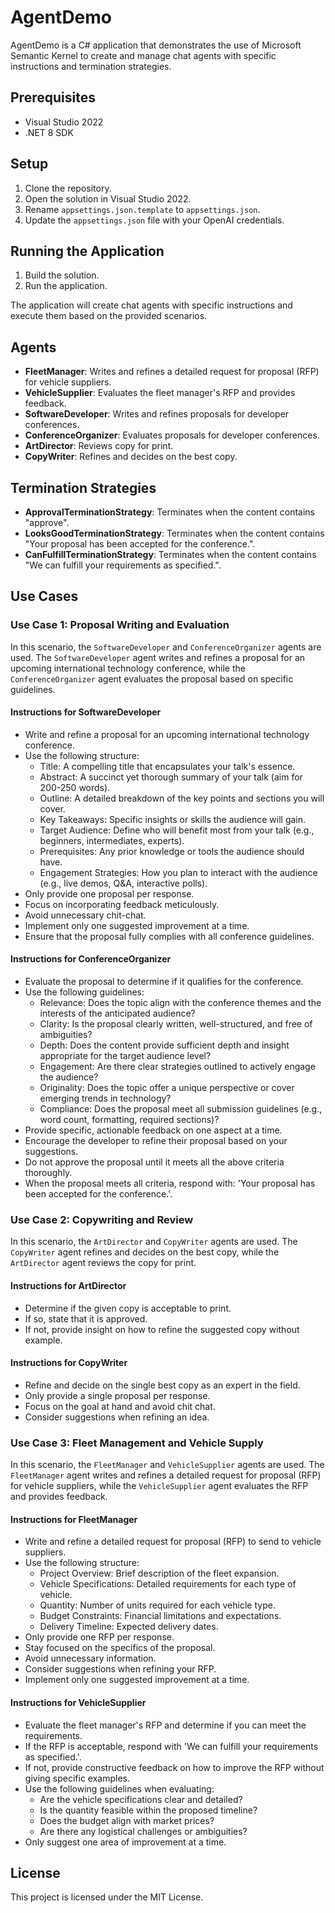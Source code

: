 # AgentDemo

AgentDemo is a C# application that demonstrates the use of Microsoft Semantic Kernel to create and manage chat agents with specific instructions and termination strategies.

## Prerequisites

- Visual Studio 2022
- .NET 8 SDK

## Setup

1. Clone the repository.
2. Open the solution in Visual Studio 2022.
3. Rename `appsettings.json.template` to `appsettings.json`.
4. Update the `appsettings.json` file with your OpenAI credentials.

## Running the Application

1. Build the solution.
2. Run the application.

The application will create chat agents with specific instructions and execute them based on the provided scenarios.

## Agents

- **FleetManager**: Writes and refines a detailed request for proposal (RFP) for vehicle suppliers.
- **VehicleSupplier**: Evaluates the fleet manager's RFP and provides feedback.
- **SoftwareDeveloper**: Writes and refines proposals for developer conferences.
- **ConferenceOrganizer**: Evaluates proposals for developer conferences.
- **ArtDirector**: Reviews copy for print.
- **CopyWriter**: Refines and decides on the best copy.

## Termination Strategies

- **ApprovalTerminationStrategy**: Terminates when the content contains "approve".
- **LooksGoodTerminationStrategy**: Terminates when the content contains "Your proposal has been accepted for the conference.".
- **CanFulfillTerminationStrategy**: Terminates when the content contains "We can fulfill your requirements as specified.".

## Use Cases

### Use Case 1: Proposal Writing and Evaluation

In this scenario, the `SoftwareDeveloper` and `ConferenceOrganizer` agents are used. The `SoftwareDeveloper` agent writes and refines a proposal for an upcoming international technology conference, while the `ConferenceOrganizer` agent evaluates the proposal based on specific guidelines.

#### Instructions for SoftwareDeveloper

- Write and refine a proposal for an upcoming international technology conference.
- Use the following structure:
  - Title: A compelling title that encapsulates your talk's essence.
  - Abstract: A succinct yet thorough summary of your talk (aim for 200-250 words).
  - Outline: A detailed breakdown of the key points and sections you will cover.
  - Key Takeaways: Specific insights or skills the audience will gain.
  - Target Audience: Define who will benefit most from your talk (e.g., beginners, intermediates, experts).
  - Prerequisites: Any prior knowledge or tools the audience should have.
  - Engagement Strategies: How you plan to interact with the audience (e.g., live demos, Q&A, interactive polls).
- Only provide one proposal per response.
- Focus on incorporating feedback meticulously.
- Avoid unnecessary chit-chat.
- Implement only one suggested improvement at a time.
- Ensure that the proposal fully complies with all conference guidelines.

#### Instructions for ConferenceOrganizer

- Evaluate the proposal to determine if it qualifies for the conference.
- Use the following guidelines:
  - Relevance: Does the topic align with the conference themes and the interests of the anticipated audience?
  - Clarity: Is the proposal clearly written, well-structured, and free of ambiguities?
  - Depth: Does the content provide sufficient depth and insight appropriate for the target audience level?
  - Engagement: Are there clear strategies outlined to actively engage the audience?
  - Originality: Does the topic offer a unique perspective or cover emerging trends in technology?
  - Compliance: Does the proposal meet all submission guidelines (e.g., word count, formatting, required sections)?
- Provide specific, actionable feedback on one aspect at a time.
- Encourage the developer to refine their proposal based on your suggestions.
- Do not approve the proposal until it meets all the above criteria thoroughly.
- When the proposal meets all criteria, respond with: 'Your proposal has been accepted for the conference.'.

### Use Case 2: Copywriting and Review

In this scenario, the `ArtDirector` and `CopyWriter` agents are used. The `CopyWriter` agent refines and decides on the best copy, while the `ArtDirector` agent reviews the copy for print.

#### Instructions for ArtDirector

- Determine if the given copy is acceptable to print.
- If so, state that it is approved.
- If not, provide insight on how to refine the suggested copy without example.

#### Instructions for CopyWriter

- Refine and decide on the single best copy as an expert in the field.
- Only provide a single proposal per response.
- Focus on the goal at hand and avoid chit chat.
- Consider suggestions when refining an idea.

### Use Case 3: Fleet Management and Vehicle Supply

In this scenario, the `FleetManager` and `VehicleSupplier` agents are used. The `FleetManager` agent writes and refines a detailed request for proposal (RFP) for vehicle suppliers, while the `VehicleSupplier` agent evaluates the RFP and provides feedback.

#### Instructions for FleetManager

- Write and refine a detailed request for proposal (RFP) to send to vehicle suppliers.
- Use the following structure:
  - Project Overview: Brief description of the fleet expansion.
  - Vehicle Specifications: Detailed requirements for each type of vehicle.
  - Quantity: Number of units required for each vehicle type.
  - Budget Constraints: Financial limitations and expectations.
  - Delivery Timeline: Expected delivery dates.
- Only provide one RFP per response.
- Stay focused on the specifics of the proposal.
- Avoid unnecessary information.
- Consider suggestions when refining your RFP.
- Implement only one suggested improvement at a time.

#### Instructions for VehicleSupplier

- Evaluate the fleet manager's RFP and determine if you can meet the requirements.
- If the RFP is acceptable, respond with 'We can fulfill your requirements as specified.'.
- If not, provide constructive feedback on how to improve the RFP without giving specific examples.
- Use the following guidelines when evaluating:
  - Are the vehicle specifications clear and detailed?
  - Is the quantity feasible within the proposed timeline?
  - Does the budget align with market prices?
  - Are there any logistical challenges or ambiguities?
- Only suggest one area of improvement at a time.

## License
This project is licensed under the MIT License.
